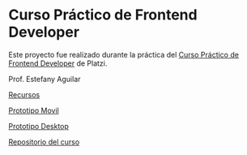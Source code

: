 # Curso Práctico de Frontend Developer

Este proyecto fue realizado durante la práctica del [Curso Práctico de Frontend Developer](https://platzi.com/cursos/frontend-developer-practico/) de Platzi.

Prof. Estefany Aguilar

[Recursos](https://scene.zeplin.io/project/60afeeed20af1378ed046538)

[Prototipo Movil](https://www.figma.com/proto/bcEVujIzJj5PNIWwF9pP2w/Platzi_YardSale?node-id=0-684&amp%3Bscaling=scale-down&amp%3Bpage-id=0%3A1&amp%3Bstarting-point-node-id=0%3A719)

[Prototipo Desktop](https://www.figma.com/proto/bcEVujIzJj5PNIWwF9pP2w/Platzi_YardSale?node-id=3-2112&amp%3Bscaling=scale-down&amp%3Bpage-id=0%3A998&amp%3Bstarting-point-node-id=5%3A2808)

[Repositorio del curso](https://github.com/platzi/curso-frontend-developer-practico)


